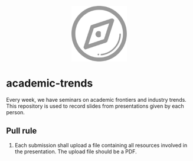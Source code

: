 <p align="center">
	<img width="150" height="150" src="icon.png" alt="logo">
</p>

# academic-trends
Every week, we have seminars on academic frontiers and industry trends. This repository is used to record slides from presentations given by each person. 

## Pull rule 
1. Each submission shall upload a file containing all resources involved in the presentation. The upload file should be a PDF. 


